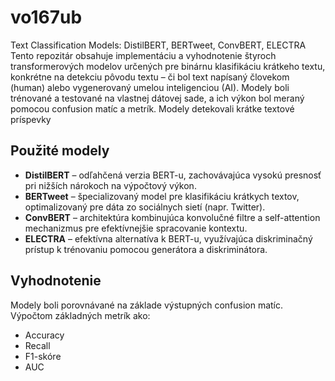 # vo167ub

Text Classification Models: DistilBERT, BERTweet, ConvBERT, ELECTRA 
Tento repozitár obsahuje implementáciu a vyhodnotenie štyroch transformerových modelov určených pre binárnu klasifikáciu krátkeho textu, 
konkrétne na detekciu pôvodu textu – či bol text napísaný človekom (human) alebo vygenerovaný umelou inteligenciou (AI). 
Modely boli trénované a testované na vlastnej dátovej sade, a ich výkon bol meraný pomocou confusion matíc a metrík.
Modely detekovali krátke textové príspevky 

## Použité modely

- **DistilBERT** – odľahčená verzia BERT-u, zachovávajúca vysokú presnosť pri nižších nárokoch na výpočtový výkon.
- **BERTweet** – špecializovaný model pre klasifikáciu krátkych textov, optimalizovaný pre dáta zo sociálnych sietí (napr. Twitter).
- **ConvBERT** – architektúra kombinujúca konvolučné filtre a self-attention mechanizmus pre efektívnejšie spracovanie kontextu.
- **ELECTRA** – efektívna alternatíva k BERT-u, využívajúca diskriminačný prístup k trénovaniu pomocou generátora a diskriminátora.

## Vyhodnotenie

Modely boli porovnávané na základe výstupných confusion matíc. Výpočtom základných metrík ako:
- Accuracy
- Recall
- F1-skóre
- AUC

